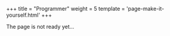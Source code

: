 +++
title = "Programmer"
weight = 5
template = 'page-make-it-yourself.html'
+++

The page is not ready yet...
